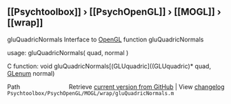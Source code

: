 ## [[Psychtoolbox]] &#8250; [[PsychOpenGL]] &#8250; [[MOGL]] &#8250; [[wrap]]

gluQuadricNormals  Interface to [OpenGL](OpenGL) function gluQuadricNormals  
  
usage:  gluQuadricNormals( quad, normal )  
  
C function:  void gluQuadricNormals[(GLUquadric]((GLUquadric)\* quad, [GLenum](GLenum) normal)  




<div class="code_header" style="text-align:right;">
  <span style="float:left;">Path&nbsp;&nbsp;</span> <span class="counter">Retrieve <a href=
  "https://raw.github.com/Psychtoolbox-3/Psychtoolbox-3/beta/Psychtoolbox/PsychOpenGL/MOGL/wrap/gluQuadricNormals.m">current version from GitHub</a> | View <a href=
  "https://github.com/Psychtoolbox-3/Psychtoolbox-3/commits/beta/Psychtoolbox/PsychOpenGL/MOGL/wrap/gluQuadricNormals.m">changelog</a></span>
</div>
<div class="code">
  <code>Psychtoolbox/PsychOpenGL/MOGL/wrap/gluQuadricNormals.m</code>
</div>

